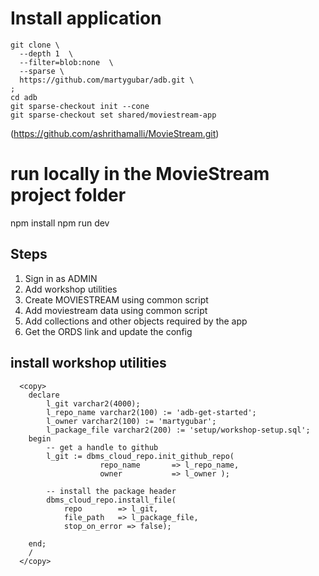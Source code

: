 # Install application
```
git clone \
  --depth 1  \
  --filter=blob:none  \
  --sparse \
  https://github.com/martygubar/adb.git \
;
cd adb
git sparse-checkout init --cone
git sparse-checkout set shared/moviestream-app
```

(https://github.com/ashrithamalli/MovieStream.git)

# run locally in the MovieStream project folder
npm install
npm run dev

## Steps
1. Sign in as ADMIN
2. Add workshop utilities
2. Create MOVIESTREAM using common script
3. Add moviestream data using common script
4. Add collections and other objects required by the app 
5. Get the ORDS link and update the config

## install workshop utilities
```
  <copy>
    declare
        l_git varchar2(4000);
        l_repo_name varchar2(100) := 'adb-get-started';
        l_owner varchar2(100) := 'martygubar';
        l_package_file varchar2(200) := 'setup/workshop-setup.sql';
    begin
        -- get a handle to github
        l_git := dbms_cloud_repo.init_github_repo(
                    repo_name       => l_repo_name,
                    owner           => l_owner );

        -- install the package header
        dbms_cloud_repo.install_file(
            repo        => l_git,
            file_path   => l_package_file,
            stop_on_error => false);

    end;
    /
  </copy>
```